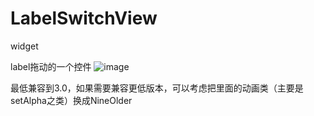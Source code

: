 # LabelSwitchView
widget

label拖动的一个控件
 ![image](https://github.com/zyl0501/dotvim/raw/master/screenshots/vim-screenshot.jpg)

最低兼容到3.0，如果需要兼容更低版本，可以考虑把里面的动画类（主要是setAlpha之类）换成NineOlder
